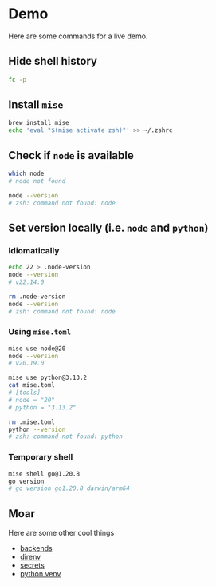 # Demo

Here are some commands for a live demo.

## Hide shell history

```sh
fc -p
```

## Install `mise`

```sh
brew install mise
echo 'eval "$(mise activate zsh)"' >> ~/.zshrc
```

## Check if `node` is available

```sh
which node
# node not found

node --version
# zsh: command not found: node
```

## Set version locally (i.e. `node` and `python`)

### Idiomatically

```sh
echo 22 > .node-version
node --version
# v22.14.0
```

```sh
rm .node-version
node --version         
# zsh: command not found: node
```

### Using `mise.toml`

```sh
mise use node@20
node --version
# v20.19.0
```

```sh
mise use python@3.13.2
cat mise.toml 
# [tools]
# node = "20"
# python = "3.13.2"
```

```sh
rm .mise.toml
python --version         
# zsh: command not found: python
```

### Temporary shell

```sh
mise shell go@1.20.8
go version
# go version go1.20.8 darwin/arm64
```

## Moar

Here are some other cool things

- [backends](https://mise.jdx.dev/dev-tools/backends/)
- [direnv](https://mise.jdx.dev/environments/)
- [secrets](https://mise.jdx.dev/environments/secrets.html)
- [python venv](https://mise.jdx.dev/lang/python.html#automatic-virtualenv-activation)
